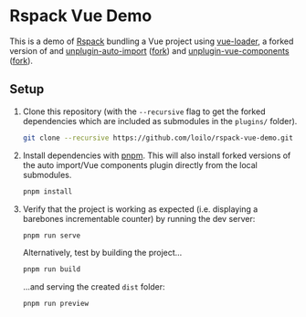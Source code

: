 # Rspack Vue Demo

This is a demo of [Rspack](https://rspack.dev) bundling a Vue project using [vue-loader](https://vue-loader.vuejs.org/), a forked version of and [unplugin-auto-import](https://www.npmjs.com/package/unplugin-auto-import) ([fork](https://github.com/loilo/unplugin-auto-import)) and [unplugin-vue-components](https://www.npmjs.com/package/unplugin-vue-components) ([fork](https://github.com/loilo/unplugin-vue-components)).

## Setup

1. Clone this repository (with the `--recursive` flag to get the forked dependencies which are included as submodules in the `plugins/` folder).

   ```sh
   git clone --recursive https://github.com/loilo/rspack-vue-demo.git
   ```

2. Install dependencies with [pnpm](https://pnpm.io/). This will also install forked versions of the auto import/Vue components plugin directly from the local submodules.

   ```sh
   pnpm install
   ```

3. Verify that the project is working as expected (i.e. displaying a barebones incrementable counter) by running the dev server:

   ```sh
   pnpm run serve
   ```

   Alternatively, test by building the project...

   ```sh
   pnpm run build
   ```

   ...and serving the created `dist` folder:

   ```sh
   pnpm run preview
   ```

